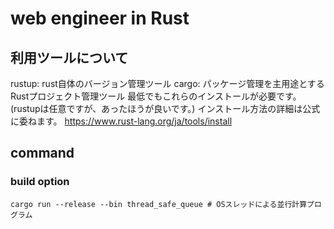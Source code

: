 # web engineer in Rust

## 利用ツールについて
rustup: rust自体のバージョン管理ツール
cargo: パッケージ管理を主用途とするRustプロジェクト管理ツール
最低でもこれらのインストールが必要です。(rustupは任意ですが、あったほうが良いです。)
インストール方法の詳細は公式に委ねます。
https://www.rust-lang.org/ja/tools/install

## command
### build option
```
cargo run --release --bin thread_safe_queue # OSスレッドによる並行計算プログラム
```
